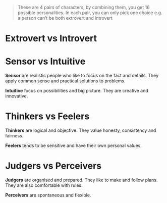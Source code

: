 > These are 4 pairs of characters, by combining them, you get 16 possible personalities. In each pair, you can only pick one choice e.g. a person can’t be both extrovert and introvert

# Extrovert vs Introvert



# Sensor vs Intuitive

**Sensor** are realistic people who like to focus on the fact and details. They apply common sense and practical solutions to problems.  

**Intuitive** focus on possibilities and big picture. They are creative and innovative.

# Thinkers vs Feelers

**Thinkers** are logical and objective. They value honesty, consistency and fairness.

**Feelers** tends to be sensitive and have their own personal values.

# Judgers vs Perceivers

**Judgers** are organised and prepared. They like to make and follow plans. They are also comfortable with rules.

**Perceivers** are spontaneous and flexible.


